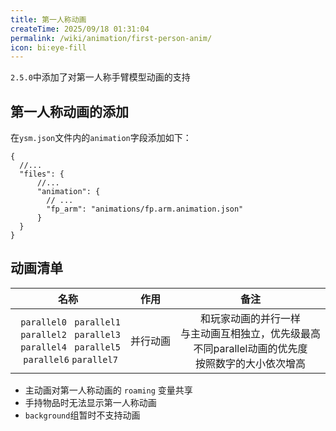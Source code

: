 ```yaml
---
title: 第一人称动画
createTime: 2025/09/18 01:31:04
permalink: /wiki/animation/first-person-anim/
icon: bi:eye-fill
---
```

`2.5.0`中添加了对第一人称手臂模型动画的支持

## 第一人称动画的添加
在`ysm.json`文件内的`animation`字段添加如下：
```jsonc title="ysm.json"
{
  //...
  "files": {
      //...
      "animation": {
        // ...
        "fp_arm": "animations/fp.arm.animation.json"
      }
  }
}
```

## 动画清单
|   名称    |            作用            |   备注   |
| :-------: | :------------------------: | :------: |
|` parallel0` ` parallel1`<br>` parallel2` ` parallel3`<br>` parallel4` ` parallel5`<br>` parallel6` `parallel7`|并行动画|和玩家动画的并行一样<br>与主动画互相独立，优先级最高<br>不同parallel动画的优先度<br>按照数字的大小依次增高 |

- 主动画对第一人称动画的 `roaming` 变量共享
- 手持物品时无法显示第一人称动画
- `background`组暂时不支持动画
